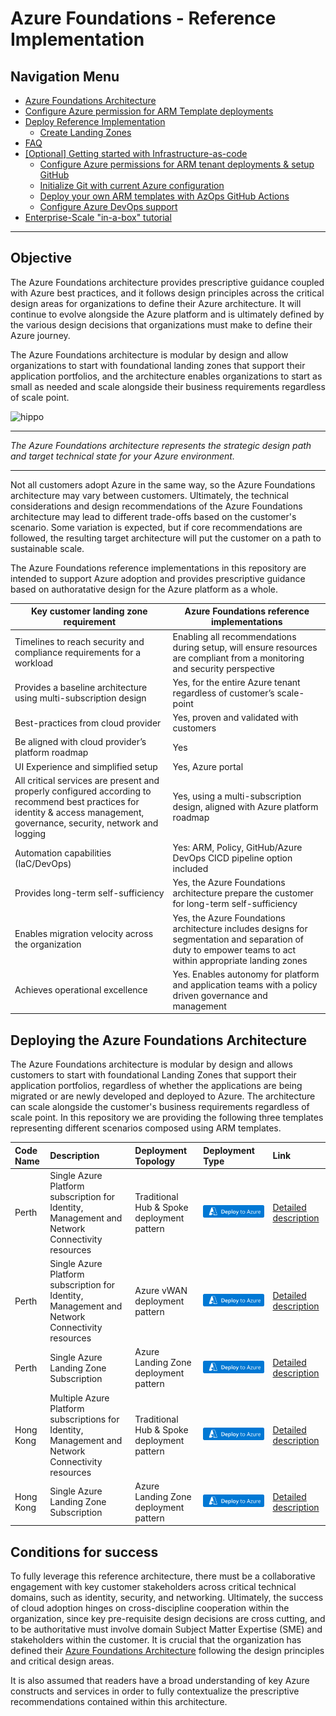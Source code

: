 # Azure Foundations - Reference Implementation

## Navigation Menu

* [Azure Foundations Architecture](./docs/azureFoundations-architecture.md)
* [Configure Azure permission for ARM Template deployments](./docs/azureFoundations-setup-azure.md)
* [Deploy Reference Implementation](./docs/azureFoundations-deploy-reference-implentations.md)
  * [Create Landing Zones](./docs/azureFoundations-deploy-landing-zones.md)
* [FAQ](./docs/azureFoundations-FAQ.md)
* [[Optional] Getting started with Infrastructure-as-code](./docs/Deploy/getting-started.md)
  * [Configure Azure permissions for ARM tenant deployments & setup GitHub](./docs/Deploy/setup-github.md)
  * [Initialize Git with current Azure configuration](./docs/Deploy/discover-environment.md)
  * [Deploy your own ARM templates with AzOps GitHub Actions](./docs/Deploy/deploy-new-arm.md)
  * [Configure Azure DevOps support](./docs/Deploy/setup-azuredevops.md)
* [Enterprise-Scale "in-a-box" tutorial](./docs/enterprise-scale-iab/README.md)


---

## Objective

The Azure Foundations architecture provides prescriptive guidance coupled with Azure best practices, and it follows design principles across the critical design areas for organizations to define their Azure architecture. It will continue to evolve alongside the Azure platform and is ultimately defined by the various design decisions that organizations must make to define their Azure journey.

The Azure Foundations architecture is modular by design and allow organizations to start with foundational landing zones that support their application portfolios, and the architecture enables organizations to start as small as needed and scale alongside their business requirements regardless of scale point.

![hippo](./ESLZ.gif)

---

_The Azure Foundations architecture represents the strategic design path and target technical state for your Azure environment._

---

Not all customers adopt Azure in the same way, so the Azure Foundations architecture may vary between customers. Ultimately, the technical considerations and design recommendations of the Azure Foundations architecture may lead to different trade-offs based on the customer's scenario. Some variation is expected, but if core recommendations are followed, the resulting target architecture will put the customer on a path to sustainable scale.

The Azure Foundations reference implementations in this repository are intended to support Azure adoption and provides prescriptive guidance based on authoratative design for the Azure platform as a whole.

| Key customer landing zone requirement | Azure Foundations reference implementations |
|----------------------------------------------------------------------------------|-----------------------------------------------------------------------------------------------------------------------------------------------------------------------------------------------------------------------------------------------------|
| Timelines to reach security and compliance requirements for a workload | Enabling all recommendations during setup, will ensure resources are compliant from a monitoring and security perspective |
| Provides a baseline architecture using multi-subscription design | Yes, for the entire Azure tenant regardless of customer’s scale-point |
| Best-practices from cloud provider | Yes, proven and validated with customers |
| Be aligned with cloud provider’s platform roadmap | Yes |
| UI Experience and simplified setup | Yes, Azure portal |
| All critical services are present and properly configured according to recommend best practices for identity & access management, governance, security, network and logging | Yes, using a multi-subscription design, aligned with Azure platform roadmap |
| Automation capabilities (IaC/DevOps) | Yes: ARM, Policy, GitHub/Azure DevOps CICD pipeline option included |
| Provides long-term self-sufficiency | Yes, the Azure Foundations architecture prepare the customer for long-term self-sufficiency |
| Enables migration velocity across the organization | Yes, the Azure Foundations architecture includes designs for segmentation and separation of duty to empower teams to act within appropriate landing zones |
| Achieves operational excellence | Yes. Enables autonomy for platform and application teams with a policy driven governance and management |

## Deploying the Azure Foundations Architecture

The Azure Foundations architecture is modular by design and allows customers to start with foundational Landing Zones that support their application portfolios, regardless of whether the applications are being migrated or are newly developed and deployed to Azure. The architecture can scale alongside the customer's business requirements regardless of scale point. In this repository we are providing the following three templates representing different scenarios composed using ARM templates.

| Code Name | Description | Deployment Topology | Deployment Type | Link |
|:----------|:------------|:--------------------|:----------------|:------|
| Perth | Single Azure Platform subscription for Identity, Management and Network Connectivity resources | Traditional Hub & Spoke deployment pattern |[![Deploy To Azure](https://raw.githubusercontent.com/Azure/azure-quickstart-templates/master/1-CONTRIBUTION-GUIDE/images/deploytoazure.svg?sanitize=true)](https://portal.azure.com/#blade/Microsoft_Azure_CreateUIDef/CustomDeploymentBlade/uri/https%3A%2F%2Fraw.githubusercontent.com%2FInsight-Services-APAC%2Fazure-landing-zones%2Fmaster%2Freference%2Fperth%2Fhub%2Fhub.json/createUIDefinitionUri/https%3A%2F%2Fraw.githubusercontent.com%2FInsight-Services-APAC%2Fazure-landing-zones%2Fmaster%2Freference%2Fperth%2Fhub%2Fportal-hub.json) | [Detailed description](./reference/perth/hub/README.md) |
| Perth | Single Azure Platform subscription for Identity, Management and Network Connectivity resources | Azure vWAN deployment pattern |[![Deploy To Azure](https://raw.githubusercontent.com/Azure/azure-quickstart-templates/master/1-CONTRIBUTION-GUIDE/images/deploytoazure.svg?sanitize=true)](https://portal.azure.com/#blade/Microsoft_Azure_CreateUIDef/CustomDeploymentBlade/uri/https%3A%2F%2Fraw.githubusercontent.com%2FInsight-Services-APAC%2Fazure-landing-zones%2Fmaster%2Freference%2Fperth%2Fvwan%2Fvwan.json/createUIDefinitionUri/https%3A%2F%2Fraw.githubusercontent.com%2FInsight-Services-APAC%2Fazure-landing-zones%2Fmaster%2Freference%2Fperth%2Fvwan%2Fportal-vwan.json) | [Detailed description](./reference/perth/vwan/README.md) |
| Perth | Single Azure Landing Zone Subscription | Azure Landing Zone deployment pattern |[![Deploy To Azure](https://raw.githubusercontent.com/Azure/azure-quickstart-templates/master/1-CONTRIBUTION-GUIDE/images/deploytoazure.svg?sanitize=true)](https://portal.azure.com/#blade/Microsoft_Azure_CreateUIDef/CustomDeploymentBlade/uri/https%3A%2F%2Fraw.githubusercontent.com%2FInsight-Services-APAC%2Fazure-landing-zones%2Fmaster%2Freference%2Fperth%2Fspoke%2Fspoke.json/createUIDefinitionUri/https%3A%2F%2Fraw.githubusercontent.com%2FInsight-Services-APAC%2Fazure-landing-zones%2Fmaster%2Freference%2Fperth%2Fspoke%2Fportal-spoke.json) | [Detailed description](./reference/perth/spoke/README.md) |
| Hong Kong | Multiple Azure Platform subscriptions for Identity, Management and Network Connectivity resources | Traditional Hub & Spoke deployment pattern |[![Deploy To Azure](https://raw.githubusercontent.com/Azure/azure-quickstart-templates/master/1-CONTRIBUTION-GUIDE/images/deploytoazure.svg?sanitize=true)](https://portal.azure.com/#blade/Microsoft_Azure_CreateUIDef/CustomDeploymentBlade/uri/https%3A%2F%2Fraw.githubusercontent.com%2FInsight-Services-APAC%2Fazure-landing-zones%2Fmaster%2Freference%2Fhongkong%2Fhub%2Fhub.json/createUIDefinitionUri/https%3A%2F%2Fraw.githubusercontent.com%2FInsight-Services-APAC%2Fazure-landing-zones%2Fmaster%2Freference%2Fhongkong%2Fhub%2Fportal-hub.json) | [Detailed description](./reference/hongkong/hub/README.md) |
| Hong Kong | Single Azure Landing Zone Subscription | Azure Landing Zone deployment pattern |[![Deploy To Azure](https://raw.githubusercontent.com/Azure/azure-quickstart-templates/master/1-CONTRIBUTION-GUIDE/images/deploytoazure.svg?sanitize=true)](https://portal.azure.com/#blade/Microsoft_Azure_CreateUIDef/CustomDeploymentBlade/uri/https%3A%2F%2Fraw.githubusercontent.com%2FInsight-Services-APAC%2Fazure-landing-zones%2Fmaster%2Freference%2Fhongkong%2Fspoke%2Fspoke.json/createUIDefinitionUri/https%3A%2F%2Fraw.githubusercontent.com%2FInsight-Services-APAC%2Fazure-landing-zones%2Fmaster%2Freference%2Fhongkong%2Fspoke%2Fportal-spoke.json) | [Detailed description](./reference/hongkong/spoke/README.md) |

## Conditions for success

To fully leverage this reference architecture, there must be a collaborative engagement with key customer stakeholders across critical technical domains, such as identity, security, and networking. Ultimately, the success of cloud adoption hinges on cross-discipline cooperation within the organization, since key pre-requisite design decisions are cross cutting, and to be authoritative must involve domain Subject Matter Expertise (SME) and stakeholders within the customer. It is crucial that the organization has defined their [Azure Foundations Architecture](./docs/azureFoundations-architecture.md) following the design principles and critical design areas.

It is also assumed that readers have a broad understanding of key Azure constructs and services in order to fully contextualize the prescriptive recommendations contained within this architecture.
